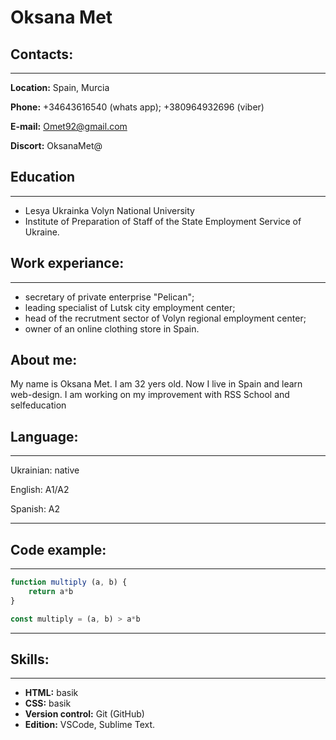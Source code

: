  # Oksana Met # 
## **Contacts:**
***
**Location:** Spain, Murcia


**Phone:** +34643616540 (whats app);
           +380964932696 (viber)


**E-mail:** Omet92@gmail.com

**Discort:** OksanaMet@

## **Education**
***
* Lesya Ukrainka Volyn National University
* Institute  of Preparation of Staff of the State Employment Service of Ukraine.
 
## **Work experiance:**
***
- secretary of private enterprise "Pelican";
- leading specialist of Lutsk city employment  center;
- head of the recrutment sector of Volyn regional employment center;
- owner of an online clothing store in Spain. 

## **About me:** 
My name is Oksana Met. I am 32 yers old. Now I live in Spain and learn web-design. I am working on my improvement with RSS School and selfeducation


## **Language:**
***
Ukrainian: native

English: A1/A2

Spanish: A2
***
## **Code example:**
***
```javascript
function multiply (a, b) {
    return a*b
}

const multiply = (a, b) > a*b
```
 
***
## **Skills:**
***
- **HTML:** basik
- **CSS:** basik
- **Version control:**  Git (GitHub)
- **Edition:** VSCode, Sublime Text.








